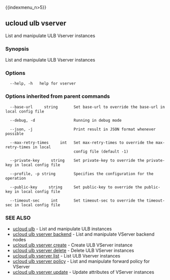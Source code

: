 {{indexmenu_n>5}}

## ucloud ulb vserver

List and manipulate ULB Vserver instances

### Synopsis

List and manipulate ULB Vserver instances

### Options

```
  --help, -h   help for vserver 

```

### Options inherited from parent commands

```
  --base-url     string       Set base-url to override the base-url in local config file 

  --debug, -d                 Running in debug mode 

  --json, -j                  Print result in JSON format whenever possible 

  --max-retry-times     int   Set max-retry-times to override the max-retry-times in local
                              config file (default -1) 

  --private-key     string    Set private-key to override the private-key in local config file 

  --profile, -p string        Specifies the configuration for the operation 

  --public-key     string     Set public-key to override the public-key in local config file 

  --timeout-sec     int       Set timeout-sec to override the timeout-sec in local config file 

```

### SEE ALSO

* [ucloud ulb](software/cli/cmd/ucloud/ulb)	 - List and manipulate ULB instances
* [ucloud ulb vserver backend](software/cli/cmd/ucloud/ulb/vserver/backend)	 - List and manipulate VServer backend nodes
* [ucloud ulb vserver create](software/cli/cmd/ucloud/ulb/vserver/create)	 - Create ULB VServer instance
* [ucloud ulb vserver delete](software/cli/cmd/ucloud/ulb/vserver/delete)	 - Delete ULB VServer instances
* [ucloud ulb vserver list](software/cli/cmd/ucloud/ulb/vserver/list)	 - List ULB Vserver instances
* [ucloud ulb vserver policy](software/cli/cmd/ucloud/ulb/vserver/policy)	 - List and manipulate forward policy for VServer
* [ucloud ulb vserver update](software/cli/cmd/ucloud/ulb/vserver/update)	 - Update attributes of VServer instances

